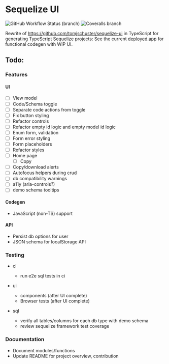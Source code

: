 # Sequelize UI

![GitHub Workflow Status (branch)](https://img.shields.io/github/workflow/status/tomjschuster/sequelize-ui-ts/CI/main)
![Coveralls branch](https://img.shields.io/coveralls/github/tomjschuster/sequelize-ui-ts/main)

Rewrite of https://github.com/tomjschuster/sequelize-ui in TypeScript for generating TypeScript Sequelize projects: See the current [deployed app](https://sequelize-ui-ts.web.app/) for functional codegen with WIP UI.

## Todo:

### Features

#### UI

- [ ] View model
- [ ] Code/Schema toggle
- [ ] Separate code actions from toggle
- [ ] Fix button styling
- [ ] Refactor controls
- [ ] Refactor empty id logic and empty model id logic
- [ ] Enum form, validation
- [ ] Form error styling
- [ ] Form placeholders
- [ ] Refactor styles
- [ ] Home page
  - [ ] Copy
- [ ] Copy/download alerts
- [ ] Autofocus helpers during crud
- [ ] db compatibility warnings
- [ ] a11y (aria-controls?)
- [ ] demo schema tooltips

#### Codegen

- JavaScript (non-TS) support

#### API

- Persist db options for user
- JSON schema for localStorage API

### Testing

- ci

  - run e2e sql tests in ci

- ui

  - components (after UI complete)
  - Browser tests (after UI complete)

- sql
  - verify all tables/columns for each db type with demo schema
  - review sequelize framework test coverage

### Documentation

- Document modules/functions
- Update README for project overview, contribution
